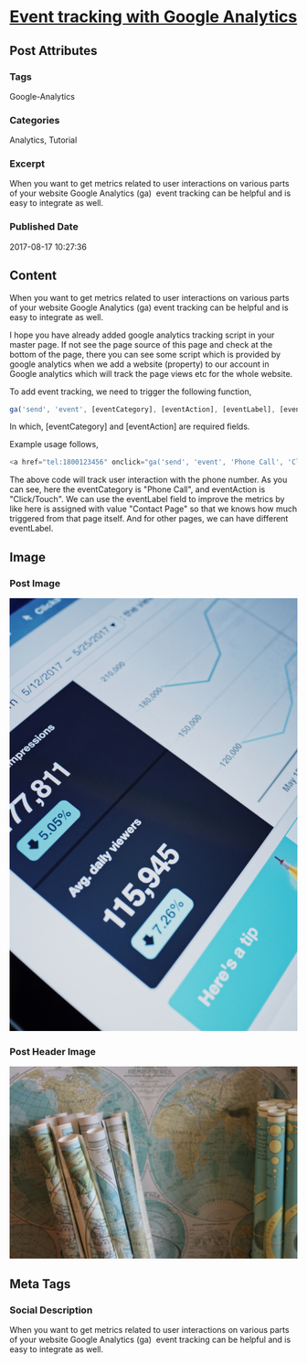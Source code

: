 # [Event tracking with Google Analytics](https://www.abhith.net/post/event-tracking-with-google-analytics/)
## Post Attributes
### Tags
Google-Analytics
### Categories
Analytics, Tutorial
### Excerpt
When you want to get metrics related to user interactions on various parts of your website Google Analytics (ga)  event tracking can be helpful and is easy to integrate as well.
### Published Date
2017-08-17 10:27:36
## Content
When you want to get metrics related to user interactions on various parts of your website Google Analytics (ga)  event tracking can be helpful and is easy to integrate as well.

I hope you have already added google analytics tracking script in your master page. If not see the page source of this page and check at the bottom of the page, there you can see some script which is provided by google analytics when we add a website (property) to our account in Google analytics which will track the page views etc for the whole website.

To add event tracking, we need to trigger the following function,
```javascript
ga('send', 'event', [eventCategory], [eventAction], [eventLabel], [eventValue], [fieldsObject]);
```
In which, [eventCategory] and [eventAction] are required fields.

Example usage follows,
```javascript
<a href="tel:1800123456" onclick="ga('send', 'event', 'Phone Call', 'Click/Touch', 'Contact Page');">1800123456</a>
```
The above code will track user interaction with the phone number. As you can see, here the eventCategory is "Phone Call", and eventAction is "Click/Touch". We can use the eventLabel field to improve the metrics by like here is assigned with value "Contact Page" so that we knows how much triggered from that page itself. And for other pages, we can have different eventLabel.

 

## Image
### Post Image
![Post Image](igor-ovsyannykov-329196.jpg) 
### Post Header Image
![Post Header Image](ruthie-163318.jpg)

## Meta Tags
### Social Description
When you want to get metrics related to user interactions on various parts of your website Google Analytics (ga)  event tracking can be helpful and is easy to integrate as well.

